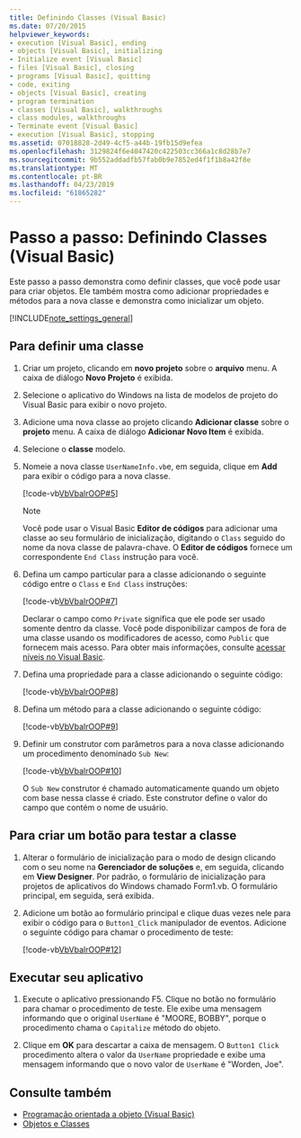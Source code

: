 ```yaml
---
title: Definindo Classes (Visual Basic)
ms.date: 07/20/2015
helpviewer_keywords:
- execution [Visual Basic], ending
- objects [Visual Basic], initializing
- Initialize event [Visual Basic]
- files [Visual Basic], closing
- programs [Visual Basic], quitting
- code, exiting
- objects [Visual Basic], creating
- program termination
- classes [Visual Basic], walkthroughs
- class modules, walkthroughs
- Terminate event [Visual Basic]
- execution [Visual Basic], stopping
ms.assetid: 07018828-2d49-4cf5-a44b-19fb15d9efea
ms.openlocfilehash: 3129824f6e4047420c422503cc366a1c8d28b7e7
ms.sourcegitcommit: 9b552addadfb57fab0b9e7852ed4f1f1b8a42f8e
ms.translationtype: MT
ms.contentlocale: pt-BR
ms.lasthandoff: 04/23/2019
ms.locfileid: "61865282"
---
```

# <a name="walkthrough-defining-classes-visual-basic"></a>Passo a passo: Definindo Classes (Visual Basic)

Este passo a passo demonstra como definir classes, que você pode usar para criar objetos. Ele também mostra como adicionar propriedades e métodos para a nova classe e demonstra como inicializar um objeto.  
  
[!INCLUDE[note_settings_general](~/includes/note-settings-general-md.md)]  
  
## <a name="to-define-a-class"></a>Para definir uma classe
  
1. Criar um projeto, clicando em **novo projeto** sobre o **arquivo** menu. A caixa de diálogo **Novo Projeto** é exibida.  
  
2. Selecione o aplicativo do Windows na lista de modelos de projeto do Visual Basic para exibir o novo projeto.  
  
3. Adicione uma nova classe ao projeto clicando **Adicionar classe** sobre o **projeto** menu. A caixa de diálogo **Adicionar Novo Item** é exibida.  
  
4. Selecione o **classe** modelo.  
  
5. Nomeie a nova classe `UserNameInfo.vb`e, em seguida, clique em **Add** para exibir o código para a nova classe.  
  
     [!code-vb[VbVbalrOOP#5](~/samples/snippets/visualbasic/VS_Snippets_VBCSharp/VbVbalrOOP/VB/OOP.vb#5)]
  
    > [!NOTE]
    >  Você pode usar o Visual Basic **Editor de códigos** para adicionar uma classe ao seu formulário de inicialização, digitando o `Class` seguido do nome da nova classe de palavra-chave. O **Editor de códigos** fornece um correspondente `End Class` instrução para você.  
  
6. Defina um campo particular para a classe adicionando o seguinte código entre o `Class` e `End Class` instruções:  
  
     [!code-vb[VbVbalrOOP#7](~/samples/snippets/visualbasic/VS_Snippets_VBCSharp/VbVbalrOOP/VB/OOP.vb#7)]
  
     Declarar o campo como `Private` significa que ele pode ser usado somente dentro da classe. Você pode disponibilizar campos de fora de uma classe usando os modificadores de acesso, como `Public` que fornecem mais acesso. Para obter mais informações, consulte [acessar níveis no Visual Basic](../../../../visual-basic/programming-guide/language-features/declared-elements/access-levels.md).  
  
7. Defina uma propriedade para a classe adicionando o seguinte código:  
  
     [!code-vb[VbVbalrOOP#8](~/samples/snippets/visualbasic/VS_Snippets_VBCSharp/VbVbalrOOP/VB/OOP.vb#8)]
  
8. Defina um método para a classe adicionando o seguinte código:  
  
     [!code-vb[VbVbalrOOP#9](~/samples/snippets/visualbasic/VS_Snippets_VBCSharp/VbVbalrOOP/VB/OOP.vb#9)]
  
9. Definir um construtor com parâmetros para a nova classe adicionando um procedimento denominado `Sub New`:  
  
     [!code-vb[VbVbalrOOP#10](~/samples/snippets/visualbasic/VS_Snippets_VBCSharp/VbVbalrOOP/VB/OOP.vb#10)]
  
     O `Sub New` construtor é chamado automaticamente quando um objeto com base nessa classe é criado. Este construtor define o valor do campo que contém o nome de usuário.  
  
## <a name="to-create-a-button-to-test-the-class"></a>Para criar um botão para testar a classe
  
1. Alterar o formulário de inicialização para o modo de design clicando com o seu nome na **Gerenciador de soluções** e, em seguida, clicando em **View Designer**. Por padrão, o formulário de inicialização para projetos de aplicativos do Windows chamado Form1.vb. O formulário principal, em seguida, será exibida.  
  
2. Adicione um botão ao formulário principal e clique duas vezes nele para exibir o código para o `Button1_Click` manipulador de eventos. Adicione o seguinte código para chamar o procedimento de teste:  
  
     [!code-vb[VbVbalrOOP#12](~/samples/snippets/visualbasic/VS_Snippets_VBCSharp/VbVbalrOOP/VB/OOP.vb#12)]
  
## <a name="to-run-your-application"></a>Executar seu aplicativo
  
1. Execute o aplicativo pressionando F5. Clique no botão no formulário para chamar o procedimento de teste. Ele exibe uma mensagem informando que o original `UserName` é "MOORE, BOBBY", porque o procedimento chama o `Capitalize` método do objeto.  
  
2. Clique em **OK** para descartar a caixa de mensagem. O `Button1 Click` procedimento altera o valor da `UserName` propriedade e exibe uma mensagem informando que o novo valor de `UserName` é "Worden, Joe".  
  
## <a name="see-also"></a>Consulte também

- [Programação orientada a objeto (Visual Basic)](../../concepts/object-oriented-programming.md)
- [Objetos e Classes](../../../../visual-basic/programming-guide/language-features/objects-and-classes/index.md)
